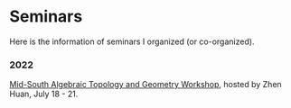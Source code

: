 # Seminars

Here is the information of seminars I organized (or co-organized).

### 2022
[Mid-South Algebraic Topology and Geometry Workshop](https://msatg.github.io/msatg2022/), hosted by Zhen Huan, July 18 - 21.
